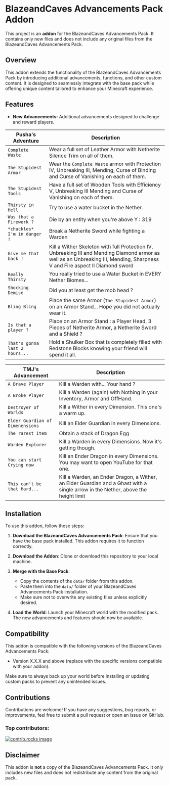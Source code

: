 # BlazeandCaves Advancements Pack Addon

This project is an **addon** for the BlazeandCaves Advancements Pack. It contains only new files and does not include any original files from the BlazeandCaves Advancements Pack.

## Overview

This addon extends the functionality of the BlazeandCaves Advancements Pack by introducing additional advancements, functions, and other custom content. It is designed to seamlessly integrate with the base pack while offering unique content tailored to enhance your Minecraft experience.

## Features

- **New Advancements:** Additional advancements designed to challenge and reward players.

| Pusha's Adventure              | Description                                                                                                                                                                  |
| ------------------------------ | ---------------------------------------------------------------------------------------------------------------------------------------------------------------------------- |
| `Complete Waste`               | Wear a full set of Leather Armor with Netherite Silence Trim on all of them.                                                                                                 |
| `The Stupidest Armor`          | Wear the `Complete Waste` armor with Protection IV, Unbreaking III, Mending, Curse of Binding and Curse of Vanishing on each of them.                                        |
| `The Stupidest Tools`          | Have a full set of Wooden Tools with Efficiency V, Unbreaking III Mending and Curse of Vanishing on each of them.                                                            |
| `Thirsty in Hell`              | Try to use a water bucket in the Nether.                                                                                                                                     |
| `Was that a Firework ?`        | Die by an entity when you're above Y : 319                                                                                                                                   |
| `*chuckles* I'm in danger !`   | Break a Netherite Sword while fighting a Warden                                                                                                                              |
| `Give me that back !`          | Kill a Wither Skeleton with full Protection IV, Unbreaking III and Mending Diamond armor as well as an Unbreaking III, Mending, Sharpness V and Fire aspect II Diamond sword |
| `Really Thirsty`               | You really tried to use a Water Bucket in EVERY Nether Biomes...                                                                                                             |
| `Shocking Demise`              | Did you at least get the mob head ?                                                                                                                                          |
| `Bling Bling`                  | Place the same Armor (`The Stupidest Armor`) on an Armor Stand... Hope you did not actually wear it.                                                                         |
| `Is that a player ?`           | Place on an Armor Stand : a Player Head, 3 Pieces of Netherite Armor, a Netherite Sword and a Shield ?                                                                       |
| `That's gonna last 2 hours...` | Hold a Shulker Box that is completely filled with Redstone Blocks knowing your friend will spend it all.                                                                     |

| TMJ's Advancement                | Description                                                                                                                       |
| -------------------------------- | --------------------------------------------------------------------------------------------------------------------------------- |
| `A Brave Player`                 | Kill a Warden with... Your hand ?                                                                                                 |
| `A Broke Player`                 | Kill a Warden (again) with Nothing in your Inventory, Armor and OffHand.                                                          |
| `Destroyer of Worlds`            | Kill a Wither in every Dimension. This one's a warm up.                                                                           |
| `Elder Guardian of Dimenensions` | Kill an Elder Guardian in every Dimensions.                                                                                       |
| `The rarest item`                | Obtain a stack of Dragon Egg                                                                                                      |
| `Warden Explorer`                | Kill a Warden in every Dimensions. Now it's getting though.                                                                       |
| `You can start Crying now`       | Kill an Ender Dragon in every Dimensions. You may want to open YouTube for that one.                                              |
| `This can't be that Hard...`     | Kill a Warden, an Ender Dragon, a Wither, an Elder Guardian and a Ghast with a single arrow in the Nether, above the height limit |

## Installation

To use this addon, follow these steps:

1. **Download the BlazeandCaves Advancements Pack**: Ensure that you have the base pack installed. This addon requires it to function correctly.
2. **Download the Addon**: Clone or download this repository to your local machine.

3. **Merge with the Base Pack**:

   - Copy the contents of the `data/` folder from this addon.
   - Paste them into the `data/` folder of your BlazeandCaves Advancements Pack installation.
   - Make sure not to overwrite any existing files unless explicitly desired.

4. **Load the World**: Launch your Minecraft world with the modified pack. The new advancements and features should now be available.

## Compatibility

This addon is compatible with the following versions of the BlazeandCaves Advancements Pack:

- Version X.X.X and above (replace with the specific versions compatible with your addon).

Make sure to always back up your world before installing or updating custom packs to prevent any unintended issues.

## Contributions

Contributions are welcome! If you have any suggestions, bug reports, or improvements, feel free to submit a pull request or open an issue on GitHub.

### Top contributors:

<a href="https://github.com/FireDroX/BlazeandCaves_Addon_Pack/graphs/contributors">
  <img src="https://contrib.rocks/image?repo=FireDroX/BlazeandCaves_Addon_Pack" alt="contrib.rocks image" />
</a>

## Disclaimer

This addon is **not** a copy of the BlazeandCaves Advancements Pack. It only includes new files and does not redistribute any content from the original pack.
